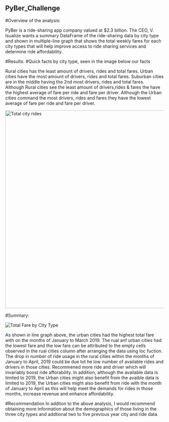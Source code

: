 ## PyBer_Challenge

#Overview of the analysis:

PyBer is a ride-sharing app company valued at $2.3 billion. The CEO, V. Isualize wants a summary DataFrame of the ride-sharing data by city type and shown in multiple-line graph that shows the total weekly fares for each city types that will help improve access to ride sharing services and determine ride affordability.

#Results:
#Quick facts by city type, seen in the image below our facts

Rural cities has the least amount of drivers, rides and total fares.
Urban cities have the most amount of drivers, rides and total fares.
Suburban cities are in the middle having the 2nd most drivers, rides and total fares.
Although Rural cities see the least amount of drivers,rides & fares the have the highest average of fare per ride and fare per driver.
Although the Urban cities command the most drivers, rides and fares they have the lowest average of fare per ride and fare per driver.

<img width="629" alt="Total city rides" src="https://user-images.githubusercontent.com/107443962/180084111-d7951ed5-b800-476b-9a59-0d250b52d36b.png">

#Summary:

![Total Fare by City Type](https://user-images.githubusercontent.com/107443962/180069266-0eaa9a3c-afcf-401d-b627-df3febb2e08a.png)

As shown in line graph above, the urban cities had the highest total fare with on the months of January to March 2019. The rual anf urban cities had the lowest fare and the low fare can be attributed to the empty cells observed in the rual cities column after arranging the data  using loc fuction. The drop in number of ride usage in the rural cities within the months of January to April, 2019 could be due tot he low number of available rides and drivers in those cities. Recommened more ride and driver which will invariably boost ride afforability. In addition, although the available data is limited to 2019, the Urban cities might also benefit from the avaible data is limited to 2019, the Urban cities might also benefit from ride with the month of January to April as this will help meet the demands for rides in those months, increase revenue and enhance affordability.

#Recommendation
In addtion to the above analysis, I would recommend obtaining more information about the demographics of those living in the three city types and addtional two to five previous year city and ride data.
